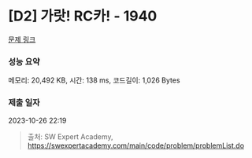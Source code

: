 # [D2] 가랏! RC카! - 1940 

[문제 링크](https://swexpertacademy.com/main/code/problem/problemDetail.do?contestProbId=AV5PjMgaALgDFAUq) 

### 성능 요약

메모리: 20,492 KB, 시간: 138 ms, 코드길이: 1,026 Bytes

### 제출 일자

2023-10-26 22:19



> 출처: SW Expert Academy, https://swexpertacademy.com/main/code/problem/problemList.do